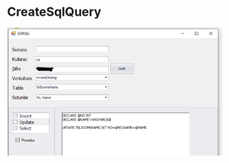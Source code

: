 # CreateSqlQuery




![Alt text](https://github.com/aslihankilinc/CreateSqlQuery/blob/master/Guncelleme/img/1.png) 
